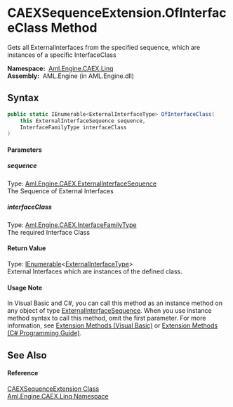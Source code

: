 CAEXSequenceExtension.OfInterfaceClass Method
=============================================
Gets all ExternalInterfaces from the specified sequence, which are instances of a specific InterfaceClass

  **Namespace:**  [Aml.Engine.CAEX.Linq][1]  
  **Assembly:**  AML.Engine (in AML.Engine.dll)

Syntax
------

```csharp
public static IEnumerable<ExternalInterfaceType> OfInterfaceClass(
	this ExternalInterfaceSequence sequence,
	InterfaceFamilyType interfaceClass
)
```

#### Parameters

##### *sequence*
Type: [Aml.Engine.CAEX.ExternalInterfaceSequence][2]  
The Sequence of External Interfaces

##### *interfaceClass*
Type: [Aml.Engine.CAEX.InterfaceFamilyType][3]  
The required Interface Class

#### Return Value
Type: [IEnumerable][4]&lt;[ExternalInterfaceType][5]>  
External Interfaces which are instances of the defined class.
#### Usage Note
In Visual Basic and C#, you can call this method as an instance method on any object of type [ExternalInterfaceSequence][2]. When you use instance method syntax to call this method, omit the first parameter. For more information, see [Extension Methods (Visual Basic)][6] or [Extension Methods (C# Programming Guide)][7].

See Also
--------

#### Reference
[CAEXSequenceExtension Class][8]  
[Aml.Engine.CAEX.Linq Namespace][1]  

[1]: ../README.md
[2]: ../../Aml.Engine.CAEX/ExternalInterfaceSequence/README.md
[3]: ../../Aml.Engine.CAEX/InterfaceFamilyType/README.md
[4]: https://docs.microsoft.com/dotnet/api/system.collections.generic.ienumerable-1
[5]: ../../Aml.Engine.CAEX/ExternalInterfaceType/README.md
[6]: https://docs.microsoft.com/dotnet/visual-basic/programming-guide/language-features/procedures/extension-methods
[7]: https://docs.microsoft.com/dotnet/csharp/programming-guide/classes-and-structs/extension-methods
[8]: README.md
[9]: https://www.automationml.org
[10]: ../../icons/logoShade.png